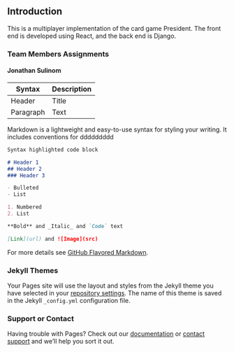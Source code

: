 ## Introduction

This is a multiplayer implementation of the card game President. The front end is developed using React, and the back end is Django.

### Team Members Assignments
#### Jonathan Sulinom

| Syntax      | Description |
| ----------- | ----------- |
| Header      | Title       |
| Paragraph   | Text        |


Markdown is a lightweight and easy-to-use syntax for styling your writing. It includes conventions for ddddddddd

```markdown
Syntax highlighted code block

# Header 1
## Header 2
### Header 3

- Bulleted
- List

1. Numbered
2. List

**Bold** and _Italic_ and `Code` text

[Link](url) and ![Image](src)
```

For more details see [GitHub Flavored Markdown](https://guides.github.com/features/mastering-markdown/).

### Jekyll Themes

Your Pages site will use the layout and styles from the Jekyll theme you have selected in your [repository settings](https://github.com/ben-cheng565/COMPSCI732-Group25/settings). The name of this theme is saved in the Jekyll `_config.yml` configuration file.

### Support or Contact

Having trouble with Pages? Check out our [documentation](https://help.github.com/categories/github-pages-basics/) or [contact support](https://github.com/contact) and we’ll help you sort it out.
